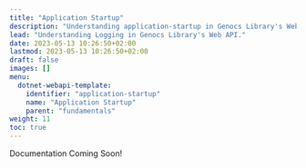 ```yaml
---
title: "Application Startup"
description: "Understanding application-startup in Genocs Library's Web API."
lead: "Understanding Logging in Genocs Library's Web API."
date: 2023-05-13 10:26:50+02:00
lastmod: 2023-05-13 10:26:50+02:00
draft: false
images: []
menu:
  dotnet-webapi-template:
    identifier: "application-startup"
    name: "Application Startup"
    parent: "fundamentals"
weight: 11
toc: true
---
```


Documentation Coming Soon!
